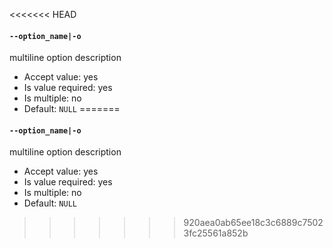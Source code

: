 <<<<<<< HEAD
#### `--option_name|-o`

multiline
option description

* Accept value: yes
* Is value required: yes
* Is multiple: no
* Default: `NULL`
=======
#### `--option_name|-o`

multiline
option description

* Accept value: yes
* Is value required: yes
* Is multiple: no
* Default: `NULL`
>>>>>>> 920aea0ab65ee18c3c6889c75023fc25561a852b
